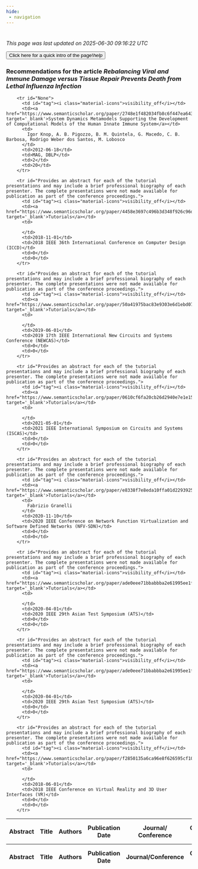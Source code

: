 ```yaml
---
hide:
 - navigation
---
```

<!DOCTYPE html>
#
<html lang="en">
<head>
  <meta charset="utf-8">
</head>

<body>
  <p>
  <i class="footer">This page was last updated on 2025-06-30 09:16:22 UTC</i>
  </p>
  
  <div class="note info" onclick="startIntro()">
    <p>
      <button type="button" class="buttons">
        <div style="display: flex; align-items: center;">
        Click here for a quick intro of the page! <i class="material-icons">help</i>
        </div>
      </button>
    </p>
  </div>

  <p>
  <h3 data-intro='Recommendations for the article'>
    Recommendations for the article <i>Rebalancing Viral and Immune Damage versus Tissue Repair Prevents Death from Lethal Influenza Infection</i>
  </h3>
  <table id="table1" class="display wrap" style="width:100%">
  <thead>
    <tr>
        <th data-intro='Click to view the abstract (if available)'>Abstract</th>
        <th>Title</th>
        <th>Authors</th>
        <th>Publication Date</th>
        <th>Journal/ Conference</th>
        <th>Citation count</th>
        <th data-intro='Highest h-index among the authors'>Highest h-index</th>
    </tr>
  </thead>
  <tbody>
    
        <tr id="None">
          <td id="tag"><i class="material-icons">visibility_off</i></td>
          <td><a href="https://www.semanticscholar.org/paper/2748e1f482034fb8c6f447ea6439aa0a07c24d05" target='_blank'>System Dynamics Metamodels Supporting the Development of Computational Models of the Human Innate Immune System</a></td>
          <td>
            Igor Knop, A. B. Pigozzo, B. M. Quintela, G. Macedo, C. B. Barbosa, Rodrigo Weber dos Santos, M. Lobosco
          </td>
          <td>2012-06-18</td>
          <td>MAG, DBLP</td>
          <td>2</td>
          <td>20</td>
        </tr>
    
        <tr id="Provides an abstract for each of the tutorial presentations and may include a brief professional biography of each presenter. The complete presentations were not made available for publication as part of the conference proceedings.">
          <td id="tag"><i class="material-icons">visibility_off</i></td>
          <td><a href="https://www.semanticscholar.org/paper/4458e3697c496b3d348f926c96d5bc20822e94bb" target='_blank'>Tutorials</a></td>
          <td>
            
          </td>
          <td>2018-11-01</td>
          <td>2018 IEEE 36th International Conference on Computer Design (ICCD)</td>
          <td>0</td>
          <td>0</td>
        </tr>
    
        <tr id="Provides an abstract for each of the tutorial presentations and may include a brief professional biography of each presenter. The complete presentations were not made available for publication as part of the conference proceedings.">
          <td id="tag"><i class="material-icons">visibility_off</i></td>
          <td><a href="https://www.semanticscholar.org/paper/50a41975bac83e9303e6d1ebd07253b53c03b8bd" target='_blank'>Tutorials</a></td>
          <td>
            
          </td>
          <td>2019-06-01</td>
          <td>2019 17th IEEE International New Circuits and Systems Conference (NEWCAS)</td>
          <td>0</td>
          <td>0</td>
        </tr>
    
        <tr id="Provides an abstract for each of the tutorial presentations and may include a brief professional biography of each presenter. The complete presentations were not made available for publication as part of the conference proceedings.">
          <td id="tag"><i class="material-icons">visibility_off</i></td>
          <td><a href="https://www.semanticscholar.org/paper/0610cf6fa20cb26d2940e7e1e155ce79afc70c2f" target='_blank'>Tutorials</a></td>
          <td>
            
          </td>
          <td>2021-05-01</td>
          <td>2021 IEEE International Symposium on Circuits and Systems (ISCAS)</td>
          <td>0</td>
          <td>0</td>
        </tr>
    
        <tr id="Provides an abstract for each of the tutorial presentations and may include a brief professional biography of each presenter. The complete presentations were not made available for publication as part of the conference proceedings.">
          <td id="tag"><i class="material-icons">visibility_off</i></td>
          <td><a href="https://www.semanticscholar.org/paper/e8338f7e8eda10ffa01d2293925f22b3238dcea5" target='_blank'>Tutorials</a></td>
          <td>
            Fabrizio Granelli
          </td>
          <td>2020-11-10</td>
          <td>2020 IEEE Conference on Network Function Virtualization and Software Defined Networks (NFV-SDN)</td>
          <td>0</td>
          <td>0</td>
        </tr>
    
        <tr id="Provides an abstract for each of the tutorial presentations and may include a brief professional biography of each presenter. The complete presentations were not made available for publication as part of the conference proceedings.">
          <td id="tag"><i class="material-icons">visibility_off</i></td>
          <td><a href="https://www.semanticscholar.org/paper/ade0eee71bbabbba2e61995ee1fe8f8fe8b6fb07" target='_blank'>Tutorials</a></td>
          <td>
            
          </td>
          <td>2020-04-01</td>
          <td>2020 IEEE 29th Asian Test Symposium (ATS)</td>
          <td>0</td>
          <td>0</td>
        </tr>
    
        <tr id="Provides an abstract for each of the tutorial presentations and may include a brief professional biography of each presenter. The complete presentations were not made available for publication as part of the conference proceedings.">
          <td id="tag"><i class="material-icons">visibility_off</i></td>
          <td><a href="https://www.semanticscholar.org/paper/ade0eee71bbabbba2e61995ee1fe8f8fe8b6fb07" target='_blank'>Tutorials</a></td>
          <td>
            
          </td>
          <td>2020-04-01</td>
          <td>2020 IEEE 29th Asian Test Symposium (ATS)</td>
          <td>0</td>
          <td>0</td>
        </tr>
    
        <tr id="Provides an abstract for each of the tutorial presentations and may include a brief professional biography of each presenter. The complete presentations were not made available for publication as part of the conference proceedings.">
          <td id="tag"><i class="material-icons">visibility_off</i></td>
          <td><a href="https://www.semanticscholar.org/paper/f2850135a6ca96e8f626595cf100b7571e722caa" target='_blank'>Tutorials</a></td>
          <td>
            
          </td>
          <td>2018-06-01</td>
          <td>2018 IEEE Conference on Virtual Reality and 3D User Interfaces (VR)</td>
          <td>0</td>
          <td>0</td>
        </tr>
    
  </tbody>
  <tfoot>
    <tr>
        <th>Abstract</th>
        <th>Title</th>
        <th>Authors</th>
        <th>Publication Date</th>
        <th>Journal/Conference</th>
        <th>Citation count</th>
        <th>Highest h-index</th>
    </tr>
  </tfoot>
  </table>
  </p>

</body>

<script>
var dataTableOptions = {
        initComplete: function () {
        this.api()
            .columns()
            .every(function () {
                let column = this;
 
                // Create select element
                let select = document.createElement('select');
                select.add(new Option(''));
                column.footer().replaceChildren(select);
 
                // Apply listener for user change in value
                select.addEventListener('change', function () {
                    column
                        .search(select.value, {exact: true})
                        .draw();
                });

                // keep the width of the select element same as the column
                select.style.width = '100%';
 
                // Add list of options
                column
                    .data()
                    .unique()
                    .sort()
                    .each(function (d, j) {
                        select.add(new Option(d));
                    });
            });
    },
    scrollX: false,
    scrollCollapse: true,
    paging: true,
    fixedColumns: true,
    columnDefs: [
        {"className": "dt-center", "targets": "_all"},
        // set width for both columns 0 and 1 as 25%
        { width: '5%', targets: 0 },
        { width: '25%', targets: 1 },
        { width: '20%', targets: 2 },
        { width: '10%', targets: 3 },
        { width: '20%', targets: 4 }

      ],
    pageLength: 10,
    layout: {
        topStart: {
            buttons: ['copy', 'csv', 'excel', 'pdf', 'print']
        }
    }
  }
  new DataTable('#table1', dataTableOptions);
  
  var table = $('#table1').DataTable();
  $('#table1 tbody').on('click', 'td:first-child', function () {
    var tr = $(this).closest('tr');
    var row = table.row( tr );

    var rowId = tr.attr('id');
    // alert(rowId);

    if (row.child.isShown()) {
      // This row is already open - close it.
      row.child.hide();
      tr.removeClass('shown');
      tr.find('td:first-child').html('<i class="material-icons">visibility_off</i>');
    } else {
      // Open row.
      // row.child('foo').show();
      var content = '<div class="child-row-content"><strong>Abstract:</strong> ' + rowId + '</div>';
      row.child(content).show();
      tr.addClass('shown');
      tr.find('td:first-child').html('<i class="material-icons">visibility</i>');
    }
  });
</script>
<style>
  .child-row-content {
    text-align: justify;
    text-justify: inter-word;
    word-wrap: break-word; /* Ensure long words are broken */
    white-space: normal; /* Ensure text wraps to the next line */
    max-width: 100%; /* Ensure content does not exceed the table width */
    padding: 10px; /* Optional: add some padding for better readability */
    /* font size */
    font-size: small;
  }
</style>
</html>